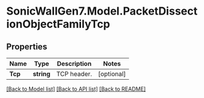 # SonicWallGen7.Model.PacketDissectionObjectFamilyTcp

## Properties

Name | Type | Description | Notes
------------ | ------------- | ------------- | -------------
**Tcp** | **string** | TCP header. | [optional] 

[[Back to Model list]](../README.md#documentation-for-models) [[Back to API list]](../README.md#documentation-for-api-endpoints) [[Back to README]](../README.md)

